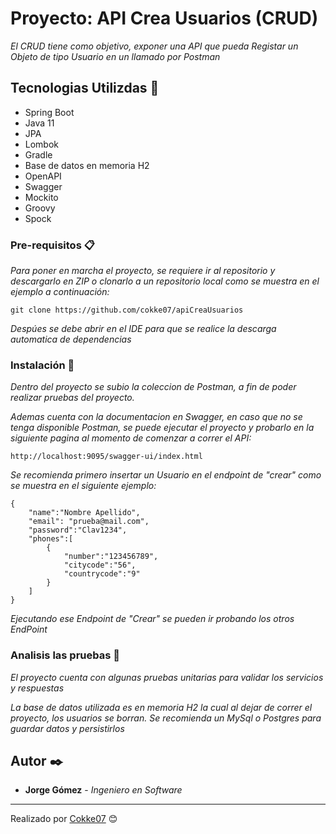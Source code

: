 # Proyecto: API Crea Usuarios (CRUD)

_El CRUD tiene como objetivo, exponer una API que pueda Registar un Objeto de tipo Usuario en un llamado por Postman_

## Tecnologias Utilizdas 🚀
* Spring Boot
* Java 11
* JPA 
* Lombok
* Gradle
* Base de datos en memoria H2
* OpenAPI
* Swagger
* Mockito
* Groovy
* Spock

### Pre-requisitos 📋

_Para poner en marcha el proyecto, se requiere ir al repositorio y descargarlo en ZIP o clonarlo a un repositorio local como
se muestra en el ejemplo a continuación:_

```
git clone https://github.com/cokke07/apiCreaUsuarios
```
_Despúes se debe abrir en el IDE para que se realice la descarga automatica de dependencias_
### Instalación 🔧

_Dentro del proyecto se subio la coleccion de Postman, a fin de poder realizar pruebas del proyecto._

_Ademas cuenta con la documentacion en Swagger, en caso que no se tenga disponible Postman, se puede ejecutar el proyecto y probarlo en la siguiente pagina al momento de comenzar a correr el API:_

```
http://localhost:9095/swagger-ui/index.html
```

_Se recomienda primero insertar un Usuario en el endpoint de "crear"
como se muestra en el siguiente ejemplo:_

```
{
    "name":"Nombre Apellido",
    "email": "prueba@mail.com",
    "password":"Clav1234",
    "phones":[
        {
            "number":"123456789",
            "citycode":"56",
            "countrycode":"9"
        }
    ]
}
```

_Ejecutando ese Endpoint de "Crear" se pueden ir probando los otros EndPoint_


### Analisis las pruebas 🔩

_El proyecto cuenta con algunas pruebas unitarias para validar los servicios y respuestas_

_La base de datos utilizada es en memoria H2 la cual al dejar de correr el proyecto, los usuarios se borran. Se recomienda un MySql o Postgres para guardar datos y persistirlos_

## Autor ✒️

* **Jorge Gómez** - *Ingeniero en Software* 


---
Realizado por [Cokke07](https://github.com/Cokke07) 😊